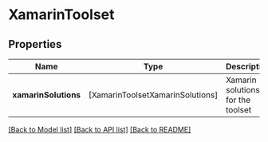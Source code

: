 # XamarinToolset

## Properties
Name | Type | Description | Notes
------------ | ------------- | ------------- | -------------
**xamarinSolutions** | [XamarinToolsetXamarinSolutions] | Xamarin solutions for the toolset | 

[[Back to Model list]](../README.md#documentation-for-models) [[Back to API list]](../README.md#documentation-for-api-endpoints) [[Back to README]](../README.md)


